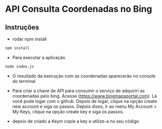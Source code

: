 # API Consulta Coordenadas no Bing

## Instruções

- rodar npm install

```bash
npm install
```

- Para executar a aplicação

```bash
node index.js
```

- O resultado da execução com as coordenadas aparecerão no console do terminal

- Para criar a chave de API para consumir o serviço de adquiriri as coordenadas pelo bing. Acesse (https://www.bingmapsportal.com). Lá você pode logar com o github. Depois de logar, clique na opção create new account e siga os passos. Depois disso, ir ao menu My Account > My Keys, clique na opção create key e siga os passos.

- depois de criado a Keym copie a key e utilize-a no seu código
